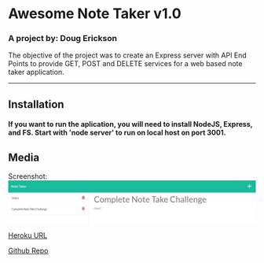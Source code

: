 
  # Awesome Note Taker v1.0 

  ### A project by: Doug Erickson 

  The objective of the project was to create an Express server with API End Points to provide GET, POST and DELETE services for a web based note taker application. 

  ---
  ## Installation
  #### If you want to run the aplication, you will need to install NodeJS, Express, and FS. Start with 'node server' to run on local host on port 3001.
 
  ## Media
  Screenshot:
  ![Screenshot](./screenShot_01.jpg)

  [Heroku URL](https://awesome-note-taker-a1.herokuapp.com/)

  [Github Repo](https://github.com/Crimsondrac1/AwesomeNoteTaker)
  
  